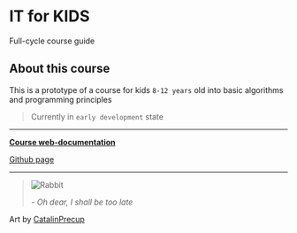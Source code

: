 # IT for KIDS

Full-cycle course guide

## About this course

This is a prototype of a course for kids `8-12 years` old into basic algorithms and programming principles

> Currently in `early development` state

---

[**Course web-documentation**](https://atre.github.io/it-for-kids)

[Github page](https://github.com/atre/it-for-kids/tree/master/docs)

---

> ![Rabbit](https://atre.github.io/it-for-kids/images/header-rabbit.jpg)
>
> *- Oh dear, I shall be too late*

Art by [CatalinPrecup](https://www.deviantart.com/art/The-Subway-Follow-the-White-Rabbit-443987628)